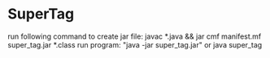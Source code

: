 # SuperTag

run following command to create jar file: javac *.java && jar cmf manifest.mf super_tag.jar *.class
run program: "java -jar super_tag.jar" or java super_tag
